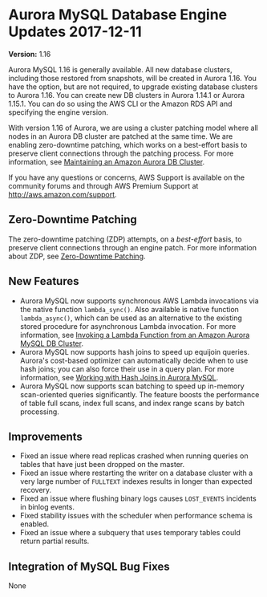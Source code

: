 # Aurora MySQL Database Engine Updates 2017\-12\-11<a name="AuroraMySQL.Updates.20171211"></a>

**Version:** 1\.16

Aurora MySQL 1\.16 is generally available\. All new database clusters, including those restored from snapshots, will be created in Aurora 1\.16\. You have the option, but are not required, to upgrade existing database clusters to Aurora 1\.16\. You can create new DB clusters in Aurora 1\.14\.1 or Aurora 1\.15\.1\. You can do so using the AWS CLI or the Amazon RDS API and specifying the engine version\.

With version 1\.16 of Aurora, we are using a cluster patching model where all nodes in an Aurora DB cluster are patched at the same time\. We are enabling zero\-downtime patching, which works on a best\-effort basis to preserve client connections through the patching process\. For more information, see [Maintaining an Amazon Aurora DB Cluster](USER_UpgradeDBInstance.Maintenance.md)\.

If you have any questions or concerns, AWS Support is available on the community forums and through AWS Premium Support at [http://aws\.amazon\.com/support](http://aws.amazon.com/support)\.

## Zero\-Downtime Patching<a name="AuroraMySQL.Updates.20171211.ZDP"></a>

The zero\-downtime patching \(ZDP\) attempts, on a *best\-effort* basis, to preserve client connections through an engine patch\. For more information about ZDP, see [Zero\-Downtime Patching](AuroraMySQL.Updates.20170515.md#AuroraMySQL.Updates.20170515.ZDP)\.

## New Features<a name="AuroraMySQL.Updates.20171211.New"></a>
+ Aurora MySQL now supports synchronous AWS Lambda invocations via the native function `lambda_sync()`\. Also available is native function `lambda_async()`, which can be used as an alternative to the existing stored procedure for asynchronous Lambda invocation\. For more information, see [Invoking a Lambda Function from an Amazon Aurora MySQL DB Cluster](AuroraMySQL.Integrating.Lambda.md)\.
+ Aurora MySQL now supports hash joins to speed up equijoin queries\. Aurora's cost\-based optimizer can automatically decide when to use hash joins; you can also force their use in a query plan\. For more information, see [Working with Hash Joins in Aurora MySQL](AuroraMySQL.BestPractices.md#Aurora.BestPractices.HashJoin)\.
+ Aurora MySQL now supports scan batching to speed up in\-memory scan\-oriented queries significantly\. The feature boosts the performance of table full scans, index full scans, and index range scans by batch processing\.

## Improvements<a name="AuroraMySQL.Updates.20171211.Improvements"></a>
+ Fixed an issue where read replicas crashed when running queries on tables that have just been dropped on the master\. 
+ Fixed an issue where restarting the writer on a database cluster with a very large number of `FULLTEXT` indexes results in longer than expected recovery\.
+ Fixed an issue where flushing binary logs causes `LOST_EVENTS` incidents in binlog events\.
+ Fixed stability issues with the scheduler when performance schema is enabled\.
+ Fixed an issue where a subquery that uses temporary tables could return partial results\.

## Integration of MySQL Bug Fixes<a name="AuroraMySQL.Updates.20171211.BugFixes"></a>

None